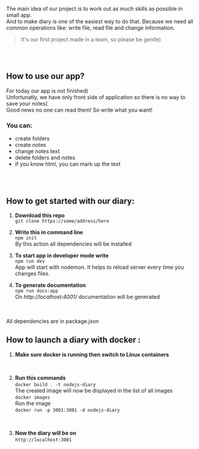 The main idea of our project is to work out as much skills as possible in small app. <br/>
 And to make diary is one of the easiest way to do that. Because we need all common operations like: write file, read file and change information.

> It's our first project made in a team, so please be gentle)
<br/>
<br/>

## How to use our app?
For today our app is not finished)<br/>
Unfortunatly, we have only front side of application so there is no way to save your notes(<br/>
Good news no one can read them! So write what you want!

### You can:
- create folders
- create notes
- change notes text 
- delete folders and notes
- if you know html, you can mark up the text


<br/>
<br/>

## How to get started with our diary:

1. **Download this repo**   
```git clone https://some/address/here```  

2. **Write this in command line**  
```npm init```  
By this action all dependencies will be installed

3. **To start app in developer mode write**  
```npm run dev```  
App will start with nodemon. It helps to reload server every time you changes files.

4. **To generate documentation**  
```npm run docs:app```  
On *http://localhost:4001/* documentation will be generated  


<br/>
<br/>
All dependencies are in package.json

## How to launch a diary with docker :

1. **Make sure docker is running then switch to Linux containers**
<br/>

2. **Run this commands**    
```docker build . -t nodejs-diary```   
The created image will now be displayed in the list of all images    
```docker images```   
Run the image  
```docker run -p 3001:3001 -d nodejs-diary```
<br/>

3. **Now the diary will be on**  
```http://localhost:3001```
